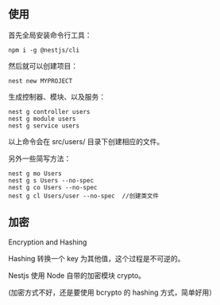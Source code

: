 

## 使用

首先全局安装命令行工具：

    npm i -g @nestjs/cli

然后就可以创建项目：

    nest new MYPROJECT

生成控制器、模块、以及服务：

    nest g controller users
    nest g module users
    nest g service users

以上命令会在 src/users/ 目录下创建相应的文件。


另外一些简写方法：

    nest g mo Users
    nest g s Users --no-spec
    nest g co Users --no-spec
    nest g cl Users/user --no-spec  //创建类文件


## 加密

Encryption and Hashing

Hashing 转换一个 key 为其他值，这个过程是不可逆的。

Nestjs 使用 Node 自带的加密模块 crypto。

(加密方式不好，还是要使用 bcrypto 的 hashing 方式，简单好用）



